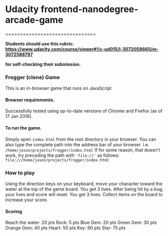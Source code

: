 # Udacity frontend-nanodegree-arcade-game
===============================

**Students should use this rubric: https://www.udacity.com/course/viewer#!/c-ud015/l-3072058665/m-3072588797**

**for self-checking their submission.**


### Frogger (clone) Game

This is an in-browser game that runs on JavaScript

#### Browser requirements.

Successfully tested using up-to-date versions of Chrome and Firefox (as of 17 Jan 2016).

#### To run the game.

Simply open `index.html` from the root directory in your browser.
You can also type the complete path into the address bar of your browser.
  i.e. `/home/jason/projects/frogger/index.html`
  If for some reason, that doesn't work, try preceding the path with `'file://'` as follows:
    `file:///home/jason/projects/frogger/index.html`

### How to play

Using the direction keys on your keyboard, move your character toward the water at the top
of the game board.  You get 3 lives.  After being hit by a bug, your lives and score will reset.
You get 3 lives.  Collect items on the board to increase your score.

#### Scoring

Reach the water:  20 pts
Rock:             5 pts
Blue Gem:         20 pts
Green Gem:        30 pts
Orange Gem:       40 pts
Heart:            50 pts
Key:              60 pts
Star:             75 pts
